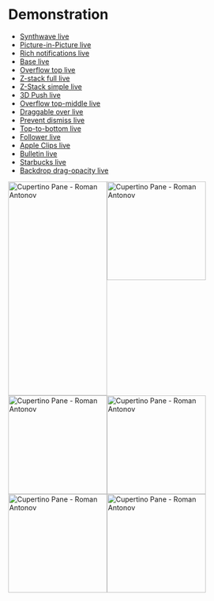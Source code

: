 # Demonstration
- [Synthwave live](https://output.jsbin.com/garijar)
- [Picture-in-Picture live](https://output.jsbin.com/dubixep)
- [Rich notifications live](https://jsbin.com/neqoxef)
- [Base live](https://output.jsbin.com/fuhisey)
- [Overflow top live](https://output.jsbin.com/baguroy)
- [Z-stack full live](https://output.jsbin.com/benidub)
- [Z-Stack simple live](https://output.jsbin.com/daqihir)
- [3D Push live](https://output.jsbin.com/vidaqa)
- [Overflow top-middle live](https://output.jsbin.com/piwecad)
- [Draggable over live](https://jsbin.com/hamedec)
- [Prevent dismiss live](https://output.jsbin.com/keravam)
- [Top-to-bottom live](https://output.jsbin.com/muhabuf)
- [Follower live](https://output.jsbin.com/xogavec)
- [Apple Clips live](https://output.jsbin.com/luqaxud)
- [Bulletin live](https://output.jsbin.com/maqigod)
- [Starbucks live](https://output.jsbin.com/jayicip)
- [Backdrop drag-opacity live](https://output.jsbin.com/riwahab)

<div style="display:flex;flex-wrap:wrap;">
  <img style="width: 200px;" width="200" height="433.59" src="/demos/custom-transitions.gif" alt="Cupertino Pane - Roman Antonov" >
  <img style="width: 200px;" width="200" src="/demos/picture-in-picture.gif" alt="Cupertino Pane - Roman Antonov" >
  <img style="width: 200px;" width="200" src="/demos/notifications.gif" alt="Cupertino Pane - Roman Antonov" >
  <img style="width: 200px;" width="200" src="/demos/z-stack.gif" alt="Cupertino Pane - Roman Antonov" >
  <img style="width: 200px;" width="200" src="/demos/overflow.gif" alt="Cupertino Pane - Roman Antonov" >
  <img style="width: 200px;" width="200" src="/demos/bulletin.gif" alt="Cupertino Pane - Roman Antonov" >
</div>
